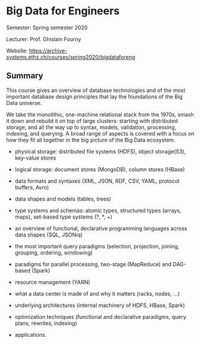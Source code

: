 # Big Data for Engineers

Semester: Spring semester 2020

Lecturer: Prof. Ghislain Fourny

Website: https://archive-systems.ethz.ch/courses/spring2020/bigdataforeng

## Summary

This course gives an overview of database technologies and of the most important database design principles that lay the foundations of the Big Data universe.

We take the monolithic, one-machine relational stack from the 1970s, smash it down and rebuild it on top of large clusters: starting with distributed storage, and all the way up to syntax, models, validation, processing, indexing, and querying. A broad range of aspects is covered with a focus on how they fit all together in the big picture of the Big Data ecosystem.

- physical storage: distributed file systems (HDFS), object storage(S3), key-value stores

- logical storage: document stores (MongoDB), column stores (HBase)

- data formats and syntaxes (XML, JSON, RDF, CSV, YAML, protocol buffers, Avro)

- data shapes and models (tables, trees)

- type systems and schemas: atomic types, structured types (arrays, maps), set-based type systems (?, *, +)

- an overview of functional, declarative programming languages across data shapes (SQL, JSONiq)

- the most important query paradigms (selection, projection, joining, grouping, ordering, windowing)

- paradigms for parallel processing, two-stage (MapReduce) and DAG-based (Spark)

- resource management (YARN)

- what a data center is made of and why it matters (racks, nodes, ...)

- underlying architectures (internal machinery of HDFS, HBase, Spark)

- optimization techniques (functional and declarative paradigms, query plans, rewrites, indexing)

- applications.